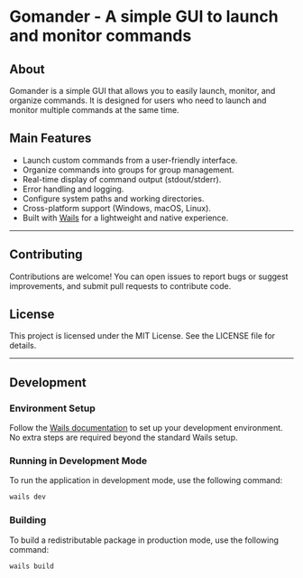 # Gomander - A simple GUI to launch and monitor commands

## About

Gomander is a simple GUI that allows you to easily launch, monitor, and organize commands. It is designed for users who need to launch and monitor multiple commands at the same time.

## Main Features

- Launch custom commands from a user-friendly interface.
- Organize commands into groups for group management.
- Real-time display of command output (stdout/stderr).
- Error handling and logging.
- Configure system paths and working directories.
- Cross-platform support (Windows, macOS, Linux).
- Built with [Wails](https://wails.io) for a lightweight and native experience.

---

## Contributing

Contributions are welcome! You can open issues to report bugs or suggest improvements, and submit pull requests to contribute code.

## License

This project is licensed under the MIT License. See the LICENSE file for details.

---
## Development

### Environment Setup

Follow the [Wails documentation](https://wails.io/docs/) to set up your development environment. No extra steps are required beyond the standard Wails setup.

### Running in Development Mode

To run the application in development mode, use the following command:

```bash
wails dev
```

### Building

To build a redistributable package in production mode, use the following command:
```bash
wails build
```
